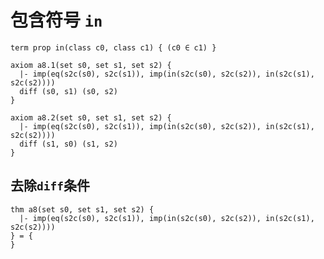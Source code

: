 
# 包含符号 `in` 


```follow
term prop in(class c0, class c1) { (c0 ∈ c1) }
```

```follow
axiom a8.1(set s0, set s1, set s2) {
  |- imp(eq(s2c(s0), s2c(s1)), imp(in(s2c(s0), s2c(s2)), in(s2c(s1), s2c(s2))))
  diff (s0, s1) (s0, s2)
}
```

```follow
axiom a8.2(set s0, set s1, set s2) {
  |- imp(eq(s2c(s0), s2c(s1)), imp(in(s2c(s0), s2c(s2)), in(s2c(s1), s2c(s2))))
  diff (s1, s0) (s1, s2)
}
```

## 去除`diff`条件

```follow
thm a8(set s0, set s1, set s2) {
  |- imp(eq(s2c(s0), s2c(s1)), imp(in(s2c(s0), s2c(s2)), in(s2c(s1), s2c(s2))))
} = {
}
```